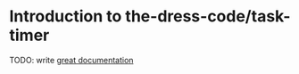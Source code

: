 # Introduction to the-dress-code/task-timer

TODO: write [great documentation](http://jacobian.org/writing/what-to-write/)
